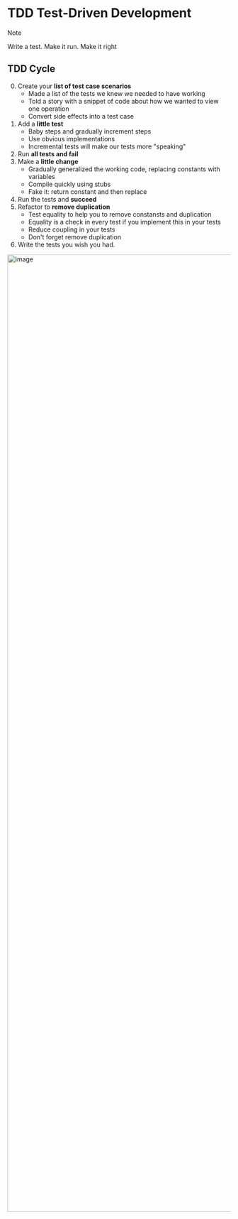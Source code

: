 # TDD Test-Driven Development 

> [!NOTE]
> Write a test. Make it run. Make it right

## TDD Cycle

0. Create your **list of test case scenarios**
    - Made a list of the tests we knew we needed to have working
    - Told a story with a snippet of code about how we wanted to view one operation
    - Convert side effects into a test case
1. Add a **little test**
    - Baby steps and gradually increment steps
    - Use obvious implementations
    - Incremental tests will make our tests more "speaking"
2. Run **all tests and fail**
3. Make a **little change**
    - Gradually generalized the working code, replacing constants with variables
    - Compile quickly using stubs
    - Fake it: return constant and then replace
4. Run the tests and **succeed**
5. Refactor to **remove duplication**
    - Test equality to help you to remove constansts and duplication
    - Equality is a check in every test if you implement this in your tests
    - Reduce coupling in your tests
    - Don't forget remove duplication
6. Write the tests you wish you had.

<img width="2460" height="2156" alt="image" src="https://github.com/user-attachments/assets/59acccf7-3e6f-4fa9-93a9-6abc34f0d4bc" />
